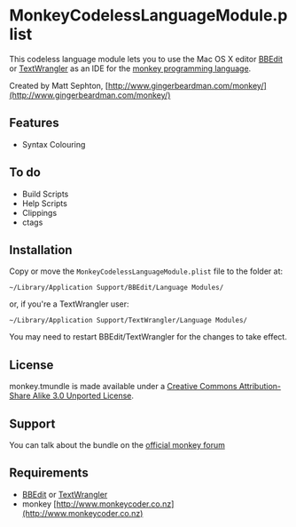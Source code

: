 MonkeyCodelessLanguageModule.plist
==================================

This codeless language module lets you to use the Mac OS X editor [BBEdit](http://www.barebones.com/products/bbedit/) or [TextWrangler](http://www.barebones.com/products/textwrangler/) as an IDE for the [monkey programming language](http://www.monkeycoder.co.nz).

Created by Matt Sephton, [http://www.gingerbeardman.com/monkey/](http://www.gingerbeardman.com/monkey/)

## Features
* Syntax Colouring

## To do
* Build Scripts
* Help Scripts
* Clippings
* ctags

## Installation
Copy or move the `MonkeyCodelessLanguageModule.plist` file to the folder at:

	~/Library/Application Support/BBEdit/Language Modules/

or, if you're a TextWrangler user:

	~/Library/Application Support/TextWrangler/Language Modules/

You may need to restart BBEdit/TextWrangler for the changes to take effect.

## License
monkey.tmundle is made available under a [Creative Commons Attribution-Share Alike 3.0 Unported License](http://creativecommons.org/licenses/by-sa/3.0).

## Support
You can talk about the bundle on the [official monkey forum](http://www.monkeycoder.co.nz/Community/posts.php?topic=69)

## Requirements
- [BBEdit](http://www.barebones.com/products/bbedit/) or [TextWrangler](http://www.barebones.com/products/textwrangler/)
- monkey [http://www.monkeycoder.co.nz](http://www.monkeycoder.co.nz)
